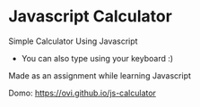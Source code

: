 # Javascript Calculator

Simple Calculator Using Javascript

- You can also type using your keyboard :)

Made as an assignment while learning Javascript

Domo: https://ovi.github.io/js-calculator
